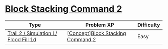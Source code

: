 # [Block Stacking Command 2](https://www.codetree.ai/trails/complete/curated-cards/intro-block-stacking-commands2)

|Type|Problem XP|Difficulty|
|---|---|---|
|[Trail 2 / Simulation I / Flood Fill 1d](https://www.codetree.ai/trail-info/novice-mid/)|[[Concept]Block Stacking Command 2](https://www.codetree.ai/trails/complete/curated-cards/intro-block-stacking-commands2/)|Easy|

